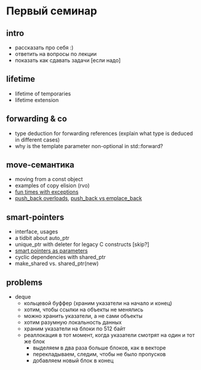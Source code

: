 # Первый семинар
## intro
- рассказать про себя :)
- ответить на вопросы по лекции
- показать как сдавать задачи [если надо]

## lifetime
- lifetime of temporaries
- lifetime extension

## forwarding & co
- type deduction for forwarding references (explain what type is deduced in different cases)
- why is the template parameter non-optional in std::forward?

## move-семантика
- moving from a const object
- examples of copy elision (rvo)
- [fun times with exceptions](http://www.open-std.org/jtc1/sc22/wg21/docs/papers/2009/n2855.html)
- [push_back overloads](https://stackoverflow.com/questions/28130531/why-are-there-two-overloads-for-vectorpush-back), [push_back vs emplace_back](https://quuxplusone.github.io/blog/2021/03/03/push-back-emplace-back/)

## smart-pointers
- interface, usages
- a tidbit about auto_ptr
- unique_ptr with deleter for legacy C constructs [skip?]
- [smart pointers as parameters](https://herbsutter.com/2013/06/05/gotw-91-solution-smart-pointer-parameters/)
- cyclic dependencies with shared_ptr
- make_shared vs. shared_ptr(new)

## problems
- deque
  - кольцевой буффер (храним указатели на начало и конец)
  - хотим, чтобы ссылки на объекты не менялись
  - можно хранить указатели, а не сами объекты
  - хотим разумную локальность данных
  - храним указатели на блоки по 512 байт
  - реаллокация в тот момент, когда указатели смотрят на один и тот же блок
      - выделяем в два раза больше блоков, как в векторе
      - перекладываем, следим, чтобы не было пропусков
      - добавляем новый блок в конец
